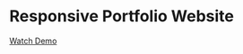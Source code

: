 # Responsive Portfolio Website

<a href="https://azamatfrontend.github.io/responsive-portfolio-website/">Watch Demo</a>

